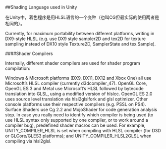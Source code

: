 ##Shading Language used in Unity

在Unity中，着色程序是用HLSL语言的一个变种（也叫CG但最实际的使用两者是相同的）。

Currently, for maximum portability between different platforms, writing in DX9-style HLSL (e.g. use DX9 style sampler2D and tex2D for texture sampling instead of DX10 style Texture2D, SamplerState and tex.Sample).

####Shader Compilers

Internally, different shader compilers are used for shader program compilation:

Windows & Microsoft platforms (DX9, DX11, DX12 and Xbox One) all use Microsoft’s HLSL compiler (currently d3dcompiler_47).
OpenGL Core, OpenGL ES 3 and Metal use Microsoft’s HLSL followed by bytecode translation into GLSL, using a modified version of hlslcc.
OpenGL ES 2.0 uses source level translation via hlsl2glslfork and glsl optimizer.
Other console platforms use their respective compilers (e.g. PSSL on PS4).
Surface Shaders use Cg 2.2 and MojoShader for code generation analysis step.
In case you really need to identify which compiler is being used (to use HLSL syntax only supported by one compiler, or to work around a compiler bug), predefined shader macros can be used. For example, UNITY_COMPILER_HLSL is set when compiling with HLSL compiler (for D3D or GLCore/GLES3 platforms); and UNITY_COMPILER_HLSL2GLSL when compiling via hlsl2glsl.